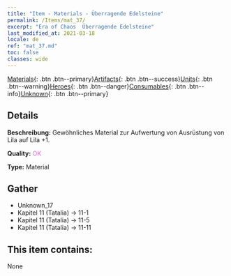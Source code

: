 ```yaml
---
title: "Item - Materials - Überragende Edelsteine"
permalink: /Items/mat_37/
excerpt: "Era of Chaos  Überragende Edelsteine"
last_modified_at: 2021-03-18
locale: de
ref: "mat_37.md"
toc: false
classes: wide
---
```

 [Materials](/de/Items/){: .btn .btn--primary}[Artifacts](/de/Items/Artifacts/){: .btn .btn--success}[Units](/de/Items/Units/){: .btn .btn--warning}[Heroes](/de/Items/Heroes/){: .btn .btn--danger}[Consumables](/de/Items/Consumables/){: .btn .btn--info}[Unknown](/de/Items/Unknown/){: .btn .btn--primary}

## Details
 **Beschreibung:** Gewöhnliches Material zur Aufwertung von Ausrüstung von Lila auf Lila +1.

 **Quality:** <span style="color: #DA70D6">OK</span>

 **Type:** Material

## Gather

*    Unknown_17 
*    Kapitel 11 (Tatalia) -> 11-1 
*    Kapitel 11 (Tatalia) -> 11-5 
*    Kapitel 11 (Tatalia) -> 11-11 

## This item contains:

  None

